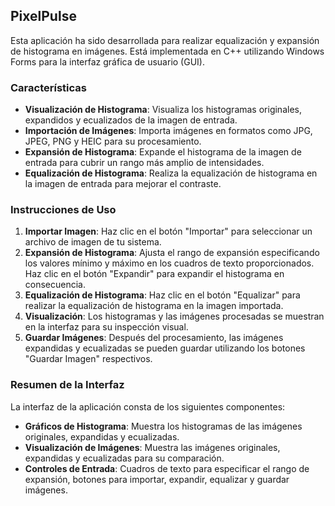 ## PixelPulse

Esta aplicación ha sido desarrollada para realizar equalización y expansión de histograma en imágenes. Está implementada en C++ utilizando Windows Forms para la interfaz gráfica de usuario (GUI).

### Características

- **Visualización de Histograma**: Visualiza los histogramas originales, expandidos y ecualizados de la imagen de entrada.
- **Importación de Imágenes**: Importa imágenes en formatos como JPG, JPEG, PNG y HEIC para su procesamiento.
- **Expansión de Histograma**: Expande el histograma de la imagen de entrada para cubrir un rango más amplio de intensidades.
- **Equalización de Histograma**: Realiza la equalización de histograma en la imagen de entrada para mejorar el contraste.

### Instrucciones de Uso

1. **Importar Imagen**: Haz clic en el botón "Importar" para seleccionar un archivo de imagen de tu sistema.
2. **Expansión de Histograma**: Ajusta el rango de expansión especificando los valores mínimo y máximo en los cuadros de texto proporcionados. Haz clic en el botón "Expandir" para expandir el histograma en consecuencia.
3. **Equalización de Histograma**: Haz clic en el botón "Equalizar" para realizar la equalización de histograma en la imagen importada.
4. **Visualización**: Los histogramas y las imágenes procesadas se muestran en la interfaz para su inspección visual.
5. **Guardar Imágenes**: Después del procesamiento, las imágenes expandidas y ecualizadas se pueden guardar utilizando los botones "Guardar Imagen" respectivos.

### Resumen de la Interfaz

La interfaz de la aplicación consta de los siguientes componentes:

- **Gráficos de Histograma**: Muestra los histogramas de las imágenes originales, expandidas y ecualizadas.
- **Visualización de Imágenes**: Muestra las imágenes originales, expandidas y ecualizadas para su comparación.
- **Controles de Entrada**: Cuadros de texto para especificar el rango de expansión, botones para importar, expandir, equalizar y guardar imágenes.

